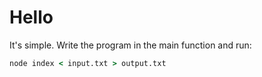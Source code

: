 # Hello

It's simple. Write the program in the main function and run:

```cmd
node index < input.txt > output.txt
```
